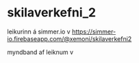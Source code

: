 # skilaverkefni_2

leikurinn á simmer.io v
https://simmer-io.firebaseapp.com/@xemoni/skilaverkefni2

myndband af leiknum v
